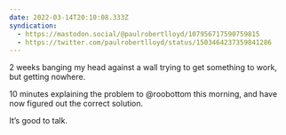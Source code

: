 ```yaml
---
date: 2022-03-14T20:10:08.333Z
syndication:
  - https://mastodon.social/@paulrobertlloyd/107956717590759815
  - https://twitter.com/paulrobertlloyd/status/1503464237359841286
---
```

2 weeks banging my head against a wall trying to get something to work, but getting nowhere.

10 minutes explaining the problem to @roobottom this morning, and have now figured out the correct solution.

It’s good to talk.
